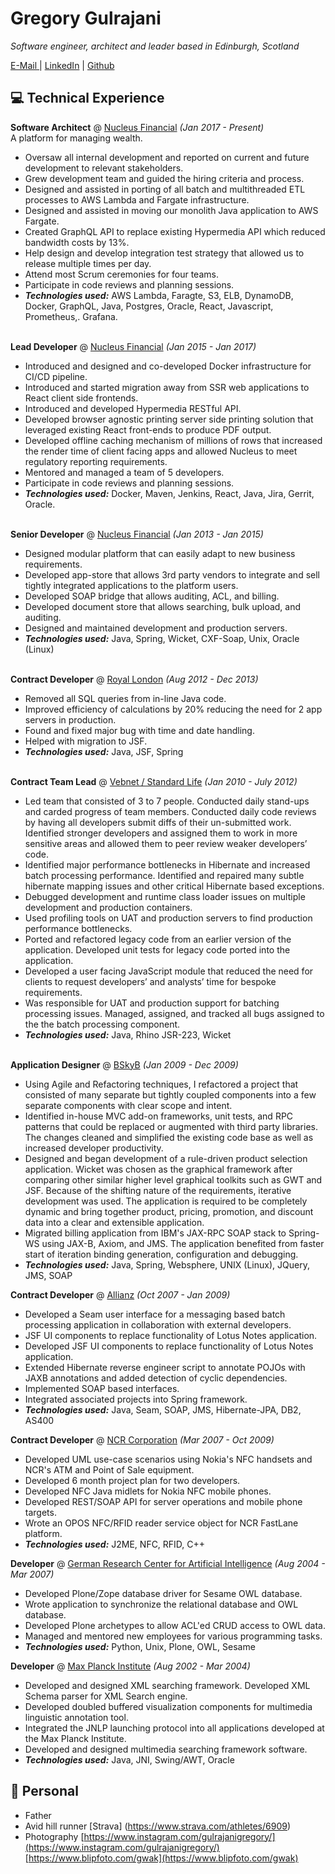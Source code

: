 # Gregory Gulrajani

_Software engineer, architect and leader based in Edinburgh, Scotland_ <br>

[E-Mail ](mailto:greg@gulrajani.org) | [LinkedIn](https://www.linkedin.com/in/greg-gulrajani-091771/) | [Github](https://github.com/greggulrajani/)

## 💻 Technical Experience

**Software Architect** @ [Nucleus Financial](https://www.nucleusfinancial.com/) _(Jan 2017 - Present)_ <br>
A platform for managing wealth.
- Oversaw all internal development and reported on current and future development to relevant stakeholders.
- Grew development team and guided the hiring criteria and process.
- Designed and assisted in porting of all batch and multithreaded ETL processes to AWS Lambda and Fargate infrastructure.
- Designed and assisted in moving our monolith Java application to AWS Fargate.
- Created GraphQL API to replace existing Hypermedia API which reduced bandwidth costs by 13%.
- Help design and develop integration test strategy that allowed us to release
multiple times per day.
- Attend most Scrum ceremonies for four teams.
- Participate in code reviews and planning sessions.
- **_Technologies used:_** AWS Lambda, Faragte, S3, ELB, DynamoDB, Docker, GraphQL, Java, Postgres, Oracle, React, Javascript, Prometheus,. Grafana.
<br><br>

**Lead Developer** @ [Nucleus Financial](https://www.nucleusfinancial.com/) _(Jan 2015   - Jan 2017)_ <br>
- Introduced and designed and co-developed Docker infrastructure for CI/CD pipeline. 
- Introduced and started migration away from SSR web applications to React client side frontends.
- Introduced and developed Hypermedia RESTful API.
- Developed browser agnostic printing server side printing solution that
leveraged existing React front-ends to produce PDF output.
- Developed offline caching mechanism of millions of rows that increased the
render time of client facing apps and allowed Nucleus to meet regulatory
reporting requirements.
- Mentored and managed a team of 5 developers.
- Participate in code reviews and planning sessions.
- **_Technologies used:_** Docker, Maven, Jenkins, React, Java, Jira, Gerrit, Oracle.
<br><br>

**Senior Developer** @ [Nucleus Financial](https://www.nucleusfinancial.com/) _(Jan 2013 - Jan 2015)_ <br>
- Designed modular platform that can easily adapt to new business requirements.
- Developed app-store that allows 3rd party vendors to integrate and sell tightly integrated applications to the platform users.
- Developed SOAP bridge that allows auditing, ACL, and billing.
- Developed document store that allows searching, bulk upload, and auditing.
- Designed and maintained development and production servers.
- **_Technologies used:_** Java, Spring, Wicket, CXF-Soap, Unix, Oracle (Linux)
<br><br>

**Contract Developer** @ [Royal London](http://royallondon.com/) _(Aug 2012 - Dec 2013)_ <br>
- Removed all SQL queries from in-line Java code.
- Improved efficiency of calculations by 20% reducing the need for 2 app servers in production.
- Found and fixed major bug with time and date handling.
- Helped with migration to JSF.
- **_Technologies used:_** Java, JSF, Spring 
  <br><br>

**Contract Team Lead** @ [Vebnet / Standard Life](https://www.standardlife.com/) _(Jan 2010 - July 2012)_ <br>
- Led team that consisted of 3 to 7 people. Conducted daily stand-ups and carded progress of team members. Conducted daily code reviews by having all developers submit diffs of their un-submitted work. Identified stronger developers and assigned them to work in more sensitive areas and allowed them to peer review weaker developers’ code.
- Identified major performance bottlenecks in Hibernate and increased batch processing performance. Identified and repaired many subtle hibernate mapping issues and other critical Hibernate based exceptions.
- Debugged development and runtime class loader issues on multiple development and production containers.
- Used profiling tools on UAT and production servers to find production performance bottlenecks.
- Ported and refactored legacy code from an earlier version of the application. Developed unit tests for legacy code ported into the application.
- Developed a user facing JavaScript module that reduced the need for clients to request developers’ and analysts’ time for bespoke requirements.
- Was responsible for UAT and production support for batching processing
issues. Managed, assigned, and tracked all bugs assigned to the the batch processing component.
- **_Technologies used:_** Java, Rhino JSR-223, Wicket
<br><br>

**Application Designer** @ [BSkyB](https://www.sky.com/) _(Jan 2009 - Dec 2009)_ <br>
- Using Agile and Refactoring techniques, I refactored a project that consisted of many separate but tightly coupled components into a few separate components with clear scope and intent.
- Identified in-house MVC add-on frameworks, unit tests, and RPC patterns that could be replaced or augmented with third party libraries. The changes cleaned and simplified the existing code base as well as increased developer productivity.
- Designed and began development of a rule-driven product selection application. Wicket was chosen as the graphical framework after comparing other similar higher level graphical toolkits such as GWT and JSF. Because of the shifting nature of the requirements, iterative development was used. The application is required to be completely dynamic and bring together product, pricing, promotion, and discount data into a clear and extensible application.
- Migrated billing application from IBM's JAX-RPC SOAP stack to Spring-WS using JAX-B, Axiom, and JMS. The application benefited from faster start of iteration binding generation, configuration and debugging.
- **_Technologies used:_** Java, Spring, Websphere, UNIX (Linux), JQuery, JMS, SOAP

**Contract Developer** @ [Allianz](https://www.allianz.com/) _(Oct 2007 - Jan 2009)_ <br>
- Developed a Seam user interface for a messaging based batch processing application in collaboration with external developers.
- JSF UI components to replace functionality of Lotus Notes application.
- Developed JSF UI components to replace functionality of Lotus Notes application.
- Extended Hibernate reverse engineer script to annotate POJOs with JAXB
annotations and added detection of cyclic dependencies.
- Implemented SOAP based interfaces.
- Integrated associated projects into Spring framework.
- **_Technologies used:_** Java, Seam, SOAP, JMS, Hibernate-JPA, DB2, AS400

**Contract Developer** @ [NCR Corporation](https://www.ncr.com/) _(Mar 2007 - Oct 2009)_ <br>
- Developed UML use-case scenarios using Nokia's NFC handsets and NCR's ATM and Point of Sale equipment.
- Developed 6 month project plan for two developers.
- Developed NFC Java midlets for Nokia NFC mobile phones.
- Developed REST/SOAP API for server operations and mobile phone targets.
- Wrote an OPOS NFC/RFID reader service object for NCR FastLane platform.
- **_Technologies used:_** J2ME, NFC, RFID, C++

**Developer** @ [German Research Center for Artificial Intelligence](https://www.dfki.de/) _(Aug 2004 - Mar 2007)_ <br>
- Developed Plone/Zope database driver for Sesame OWL database.
- Wrote application to synchronize the relational database and OWL database.
- Developed Plone archetypes to allow ACL'ed CRUD access to OWL data.
- Managed and mentored new employees for various programming tasks.
- **_Technologies used:_** Python, Unix, Plone, OWL, Sesame

**Developer** @ [Max Planck Institute](https://www.mpi.nl/) _(Aug 2002 - Mar 2004)_ <br>
- Developed and designed XML searching framework.
Developed XML Schema parser for XML Search engine.
- Developed doubled buffered visualization components for multimedia linguistic annotation tool.
- Integrated the JNLP launching protocol into all applications developed at the Max Planck Institute.
- Developed and designed multimedia searching framework software.
- **_Technologies used:_** Java, JNI, Swing/AWT, Oracle

## 📌 Personal
- Father
- Avid hill runner [Strava] (https://www.strava.com/athletes/6909)
- Photography [https://www.instagram.com/gulrajanigregory/](https://www.instagram.com/gulrajanigregory/) [https://www.blipfoto.com/gwak](https://www.blipfoto.com/gwak)
  <br><br>
